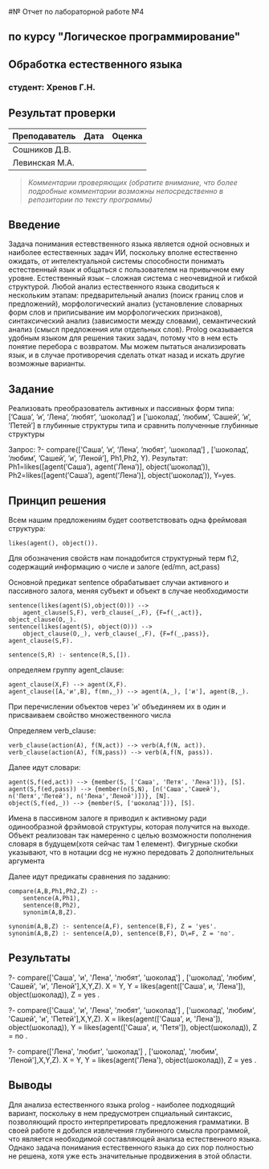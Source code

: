 #№ Отчет по лабораторной работе №4
## по курсу "Логическое программирование"

## Обработка естественного языка

### студент: Хренов Г.Н.

## Результат проверки

| Преподаватель     | Дата         |  Оценка       |
|-------------------|--------------|---------------|
| Сошников Д.В. |              |               |
| Левинская М.А.|              |               |

> *Комментарии проверяющих (обратите внимание, что более подробные комментарии возможны непосредственно в репозитории по тексту программы)*


## Введение

Задача понимания естевственного языка является одной основных и наиболее естественных задач ИИ, поскольку  вполне естественно ожидать, от интелектуальной системы способности понимать естественный язык и общаться с пользователем на привычном ему уровне. Естественный язык – сложная система с неочевидной и гибкой структурой. Любой анализ естественного языка сводиться к нескольким этапам: предварительный анализ (поиск границ слов и предложений), морфологический анализ (установление словарных форм слов и приписывание им морфологических признаков), синтаксический анализ (зависимости между словами), семантический анализ (смысл предложения или отдельных слов).
 Prolog оказывается удобным языком для решения таких задач, потому что в нем есть понятие перебора с возвратом. Мы можем пытаться анализировать язык, и в случае противоречия сделать откат назад и искать другие возможные варианты.

## Задание

Реализовать преобразователь активных и пассивных форм типа: [’Саша’, ’и’, ’Лена’, ’любят’, ‘шоколад’]  и [’шоколад’, ’любим’, ’Сашей’, ’и’, ’Петей’]  в глубинные структуры типа и сравнить полученные глубинные структуры

Запрос: ?- compare([’Саша’, ’и’, ’Лена’, ’любят’, ‘шоколад’] , [’шоколад’, ’любим’, ’Сашей’, ’и’, ’Леной’], Ph1,Ph2, Y). Результат: Ph1=likes([agent(’Саша’), agent(’Лена’)], object(’шоколад’)), Ph2=likes([agent(’Саша’), agent(’Лена’)], object(’шоколад’)), Y=yes. 

## Принцип решения

Всем нашим предложениям будет соответствовать одна фреймовая структура:

	likes(agent(), object()).

Для обозначения свойств нам понадобится структурный терм f\2, содержащий информацию о числе и залоге (ed/mn, act,pass)

Основной предикат sentence обрабатывает случаи активного и пассивного залога, меняя субъект и объект в случае необходимости

	sentence(likes(agent(S),object(O))) -->
		agent_clause(S,F), verb_clause(_,F), {F=f(_,act)}, object_clause(O,_).
	sentence(likes(agent(S), object(O))) -->
		object_clause(O,_), verb_clause(_,F), {F=f(_,pass)}, agent_clause(S,F).

	sentence(S,R) :- sentence(R,S,[]). 


определяем  группу agent_clause:

	agent_clause(X,F) --> agent(X,F).
	agent_clause([A,'и',B], f(mn,_)) --> agent(A,_), ['и'], agent(B,_).

При перечислении объектов через 'и' объединяем их в один и присваиваем свойство множественного числа

Определяем verb_clause:

	verb_clause(action(A), f(N,act)) --> verb(A,f(N, act)).
	verb_clause(action(A), f(N,pass)) --> verb(A,f(N, pass)).

Далее идут словари:

	agent(S,f(ed,act)) --> {member(S, ['Саша', 'Петя', 'Лена'])}, [S].
	agent(S,f(ed,pass)) --> {member(n(S,N), [n('Саша','Сашей'), n('Петя','Петей'), n('Лена','Леной')])}, [N].
	object(S,f(ed,_)) --> {member(S, ['шоколад'])}, [S].

Имена в пассивном залоге я приводил к активному ради одинообразной фрэймовой структуры, которая получится на выходе. Объект реализован так намеренно с целью возможности пополнения словаря в будущем(хотя сейчас там 1 елемент). Фигурные скобки указывают, что в нотации dcg не нужно передовать 2 дополнительных аргумента

Далее идут предикаты сравнения по заданию:

	compare(A,B,Ph1,Ph2,Z) :- 
		sentence(A,Ph1),
		sentence(B,Ph2),
		synonim(A,B,Z).

	synonim(A,B,Z) :- sentence(A,F), sentence(B,F), Z = 'yes'.
	synonim(A,B,Z) :- sentence(A,D), sentence(B,F), D\=F, Z = 'no'.


## Результаты

?- compare(['Саша', 'и', 'Лена', 'любят', 'шоколад'] , ['шоколад', 'любим', 'Сашей', 'и', 'Леной'],X,Y,Z).
X = Y, Y = likes(agent(['Саша', и, 'Лена']), object(шоколад)),
Z = yes .

?- compare(['Саша', 'и', 'Лена', 'любят', 'шоколад'] , ['шоколад', 'любим', 'Сашей', 'и', 'Петей'],X,Y,Z).
X = likes(agent(['Саша', и, 'Лена']), object(шоколад)),
Y = likes(agent(['Саша', и, 'Петя']), object(шоколад)),
Z = no .

?- compare(['Лена', 'любит', 'шоколад'] , ['шоколад', 'любим', 'Леной'],X,Y,Z).
X = Y, Y = likes(agent('Лена'), object(шоколад)),
Z = yes .



## Выводы

Для анализа естественного языка prolog - наиболее подходящий вариант, поскольку в нем предусмотрен спциальный синтаксис, позволяющий просто интерпретировать предложения грамматики. В своей работе я добился извлечения глубинного смысла программой, что является необходимой составляющей анализа естественного языка. Однако задача понимания естественного языка до сих пор полностью не решена, хотя уже есть значительные продвижения в этой области. 



